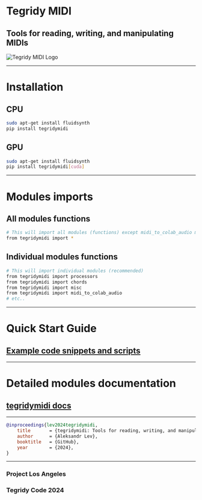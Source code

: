 # Tegridy MIDI

## Tools for reading, writing, and manipulating MIDIs

![Tegridy MIDI Logo](https://github.com/user-attachments/assets/6b1f98e1-255c-4e76-ba24-46f37ad36b46)

***

# Installation

## CPU

```sh
sudo apt-get install fluidsynth
pip install tegridymidi
```

## GPU

```sh
sudo apt-get install fluidsynth
pip install tegridymidi[cuda]
```

***

# Modules imports

## All modules functions

```sh
# This will import all modules (functions) except midi_to_colab_audio module and legacy modules
from tegridymidi import *
```

## Individual modules functions

```sh
# This will import individual modules (recommended)
from tegridymidi import processors
from tegridymidi import chords
from tegridymidi import misc
from tegridymidi import midi_to_colab_audio
# etc..
```

***

# Quick Start Guide

## [Example code snippets and scripts](https://github.com/asigalov61/tegridymidi/tree/main/tegridymidi/examples)

***

# Detailed modules documentation

## [tegridymidi docs](https://github.com/asigalov61/tegridymidi/tree/main/docs)

***

```bibtex
@inproceedings{lev2024tegridymidi,
    title       = {tegridymidi: Tools for reading, writing, and manipulating MIDIs},
    author      = {Aleksandr Lev},
    booktitle   = {GitHub},
    year        = {2024},
}
```
***

### Project Los Angeles
### Tegridy Code 2024
